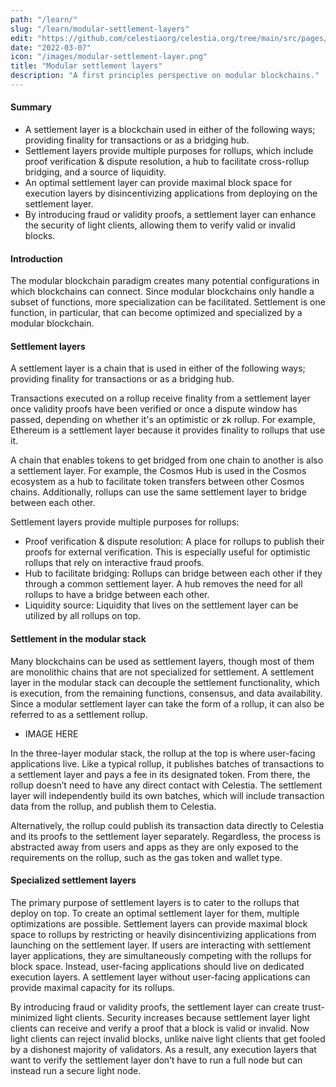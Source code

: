 ```yaml
---
path: "/learn/"
slug: "/learn/modular-settlement-layers"
edit: "https://github.com/celestiaorg/celestia.org/tree/main/src/pages/markdown-pages/learn/modular-settlement-layers.md"
date: "2022-03-07"
icon: "/images/modular-settlement-layer.png"
title: "Modular settlement layers"
description: "A first principles perspective on modular blockchains."
---
```


<head>
  <meta name="twitter:card" content="summary_large_image">
  <meta name="twitter:site" content="@CelestiaOrg">
  <meta name="twitter:creator" content="@likebeckett">
  <meta name="twitter:title" content="Modular Settlement Layers">
  <meta name="twitter:description" content="By beginning with the first principles of modular blockchains, their purpose and goals will become easier to understand.">
  <meta name="twitter:image" content="https://raw.githubusercontent.com/celestiaorg/celestia.org/main/src/pages/markdown-pages/learn/images/learn-modular-twitter-card.png">
<head/>


#### Summary 
* A settlement layer is a blockchain used in either of the following ways; providing finality for transactions or as a bridging hub.
* Settlement layers provide multiple purposes for rollups, which include proof verification & dispute resolution, a hub to facilitate cross-rollup bridging, and a source of liquidity.
* An optimal settlement layer can provide maximal block space for execution layers by disincentivizing applications from deploying on the settlement layer.
* By introducing fraud or validity proofs, a settlement layer can enhance the security of light clients, allowing them to verify valid or invalid blocks.

#### Introduction
The modular blockchain paradigm creates many potential configurations in which blockchains can connect. Since modular blockchains only handle a subset of functions, more specialization can be facilitated. Settlement is one function, in particular, that can become optimized and specialized by a modular blockchain. 


#### Settlement layers
A settlement layer is a chain that is used in either of the following ways; providing finality for transactions or as a bridging hub.

Transactions executed on a rollup receive finality from a settlement layer once validity proofs have been verified or once a dispute window has passed, depending on whether it's an optimistic or zk rollup. For example, Ethereum is a settlement layer because it provides finality to rollups that use it.

A chain that enables tokens to get bridged from one chain to another is also a settlement layer. For example, the Cosmos Hub is used in the Cosmos ecosystem as a hub to facilitate token transfers between other Cosmos chains. Additionally, rollups can use the same settlement layer to bridge between each other.

Settlement layers provide multiple purposes for rollups:
* Proof verification & dispute resolution: A place for rollups to publish their proofs for external verification. This is especially useful for optimistic rollups that rely on interactive fraud proofs. 
* Hub to facilitate bridging: Rollups can bridge between each other if they through a common settlement layer. A hub removes the need for all rollups to have a bridge between each other.
* Liquidity source: Liquidity that lives on the settlement layer can be utilized by all rollups on top.

#### Settlement in the modular stack 
Many blockchains can be used as settlement layers, though most of them are monolithic chains that are not specialized for settlement. A settlement layer in the modular stack can decouple the settlement functionality, which is execution, from the remaining functions, consensus, and data availability. Since a modular settlement layer can take the form of a rollup, it can also be referred to as a settlement rollup.

- IMAGE HERE

In the three-layer modular stack, the rollup at the top is where user-facing applications live. Like a typical rollup, it publishes batches of transactions to a settlement layer and pays a fee in its designated token. From there, the rollup doesn’t need to have any direct contact with Celestia. The settlement layer will independently build its own batches, which will include transaction data from the rollup, and publish them to Celestia.

Alternatively, the rollup could publish its transaction data directly to Celestia and its proofs to the settlement layer separately. Regardless, the process is abstracted away from users and apps as they are only exposed to the requirements on the rollup, such as the gas token and wallet type.

#### Specialized settlement layers
The primary purpose of settlement layers is to cater to the rollups that deploy on top. To create an optimal settlement layer for them, multiple optimizations are possible.
Settlement layers can provide maximal block space to rollups by restricting or heavily disincentivizing applications from launching on the settlement layer. If users are interacting with settlement layer applications, they are simultaneously competing with the rollups for block space. Instead, user-facing applications should live on dedicated execution layers. A settlement layer without user-facing applications can provide maximal capacity for its rollups.

By introducing fraud or validity proofs, the settlement layer can create trust-minimized light clients. Security increases because settlement layer light clients can receive and verify a proof that a block is valid or invalid. Now light clients can reject invalid blocks, unlike naive light clients that get fooled by a dishonest majority of validators. As a result, any execution layers that want to verify the settlement layer don’t have to run a full node but can instead run a secure light node. 
